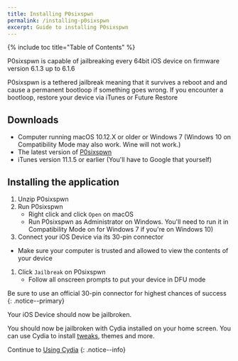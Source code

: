 ```yaml
---
title: Installing P0sixspwn
permalink: /installing-p0sixspwn
excerpt: Guide to installing P0sixspwn
---
```


{% include toc title="Table of Contents" %}

P0sixspwn is capable of jailbreaking every 64bit iOS device on firmware version 6.1.3 up to 6.1.6

P0sixspwn is a tethered jailbreak meaning that it survives a reboot and and cause a permanent bootloop if something goes wrong. If you encounter a bootloop, restore your device via iTunes or Future Restore

## Downloads

- Computer running macOS 10.12.X or older or Windows 7 (Windows 10 on Compatibility Mode may also work. Wine will not work.)
- The latest version of [P0sixspwn](https://ih8sn0w.com/p0sixspwn.html)
- iTunes version 11.1.5 or earlier (You'll have to Google that yourself)

## Installing the application

1. Unzip P0sixspwn
1. Run P0sixspwn
    - Right click and click `Open` on macOS
    - Run P0sixspwn as Administrator on Windows. You'll need to run it in Compatibility Mode on for Windows 7 if you're on Windows 10)
1. Connect your iOS Device via its 30-pin connector
  - Make sure your computer is trusted and allowed to view the contents of your device
1. Click `Jailbreak` on P0sixspwn
    - Follow all onscreen prompts to put your device in DFU mode

Be sure to use an official 30-pin connector for highest chances of success
{: .notice--primary}

Your iOS Device should now be jailbroken.

You should now be jailbroken with Cydia installed on your home screen. You can use Cydia to install [tweaks](faq#tweaks), themes and more.

Continue to [Using Cydia](using-cydia)
{: .notice--info}
